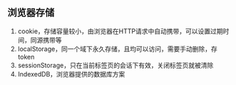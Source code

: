 ## 浏览器存储

1. cookie，存储容量较小，由浏览器在HTTP请求中自动携带，可以设置过期时间，同源携带等
2. localStorage，同一个域下永久存储，且均可以访问，需要手动删除，存token
3. sessionStorage，只在当前标签页的会话下有效，关闭标签页就被清除
4. IndexedDB，浏览器提供的数据库方案